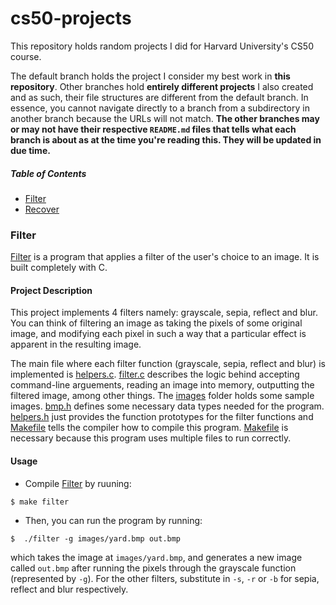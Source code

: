 # cs50-projects
This repository holds random projects I did for Harvard University's CS50 course.

The default branch holds the project I consider my best work in **this repository**. Other branches hold **entirely different projects** I also created and as such,
their file structures are different from the default branch. In essence, you cannot navigate directly to a branch from a subdirectory in another branch because the URLs will not match. **The other branches may or may not have their respective `README.md` files that tells what each branch is about as at the time you're reading this. They will be updated
in due time.**

##### Table of Contents

- [Filter](#filter)
- [Recover](#recover)

### Filter
[Filter](/Filter) is a program that applies a filter of the user's choice to an image. It is built completely with C.

#### Project Description

This project implements 4 filters namely: grayscale, sepia, reflect and blur. You can think of filtering an image as taking the pixels of some original image, and modifying each pixel in such a way that a particular effect is apparent in the resulting image.

The main file where each filter function (grayscale, sepia, reflect and blur) is implemented is [helpers.c](/Filter/helpers.c). [filter.c](/Filter/filter.c) describes the logic behind accepting command-line arguements, reading an image into memory, outputting the filtered image, among other things. The [images](/Filter/images) folder holds some sample images. [bmp.h](/Filter/bmp.h) defines some necessary data types needed for the program. [helpers.h](/Filter/helpers.h) just provides the function prototypes for the filter functions and [Makefile](/Filter/Makefile) tells the compiler how to compile this program. [Makefile](/Filter/Makefile) is necessary because this program uses multiple files to run correctly.

#### Usage

- Compile [Filter](/Filter) by ruuning:
```
$ make filter
```

- Then, you can run the program by running:
```
$  ./filter -g images/yard.bmp out.bmp
```
which takes the image at `images/yard.bmp`, and generates a new image called `out.bmp` after running the pixels through the grayscale function (represented by `-g`).
For the other filters, substitute in `-s`, `-r` or `-b` for sepia, reflect and blur respectively.









